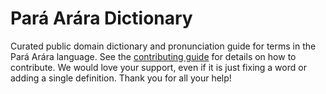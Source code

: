 
# Pará Arára Dictionary

Curated public domain dictionary and pronunciation guide for terms in the Pará Arára language. See the [contributing guide](https://github.com/drumworkteam/term/blob/make/.github/contributing.md) for details on how to contribute. We would love your support, even if it is just fixing a word or adding a single definition. Thank you for all your help!